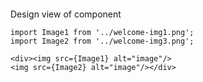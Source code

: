 ```tsx { "file": "./WelcomePage1.tsx" }
```
Design view of component

```tsx
import Image1 from '../welcome-img1.png';
import Image2 from '../welcome-img3.png';

<div><img src={Image1} alt="image"/>
<img src={Image2} alt="image"/></div>
```

